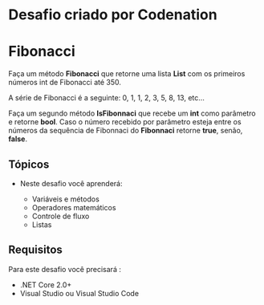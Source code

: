 # Desafio criado por Codenation
# Fibonacci
Faça um método **Fibonacci** que retorne uma lista **List<int>** com os primeiros números int de Fibonacci até 350.

A série de Fibonacci é a seguinte: 0, 1, 1, 2, 3, 5, 8, 13, etc…

Faça um segundo método **IsFibonnaci** que recebe um **int** como parâmetro e retorne **bool**. Caso o número recebido por parâmetro esteja entre os números da sequência de Fibonnaci do **Fibonnaci** retorne **true**, senão, **false**.

## Tópicos
* Neste desafio você aprenderá:

    * Variáveis e métodos
    * Operadores matemáticos
    * Controle de fluxo
    * Listas

## Requisitos
​Para este desafio você precisará :

* .NET Core 2.0+
* Visual Studio ou Visual Studio Code